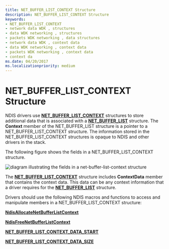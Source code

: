 ```yaml
---
title: NET_BUFFER_LIST_CONTEXT Structure
description: NET_BUFFER_LIST_CONTEXT Structure
keywords:
- NET_BUFFER_LIST_CONTEXT
- network data WDK , structures
- data WDK networking , structures
- packets WDK networking , data structures
- network data WDK , context data
- data WDK networking , context data
- packets WDK networking , context data
- context da
ms.date: 04/20/2017
ms.localizationpriority: medium
---
```


# NET\_BUFFER\_LIST\_CONTEXT Structure





NDIS drivers use [**NET\_BUFFER\_LIST\_CONTEXT**](/windows-hardware/drivers/ddi/nbl/ns-nbl-net_buffer_list_context) structures to store additional data that is associated with a [**NET\_BUFFER\_LIST**](/windows-hardware/drivers/ddi/nbl/ns-nbl-net_buffer_list) structure. The **Context** member of the NET\_BUFFER\_LIST structure is a pointer to a NET\_BUFFER\_LIST\_CONTEXT structure. The information stored in the NET\_BUFFER\_LIST\_CONTEXT structures is opaque to NDIS and other drivers in the stack.

The following figure shows the fields in a NET\_BUFFER\_LIST\_CONTEXT structure.

![diagram illustrating the fields in a net\-buffer\-list\-context structure](images/netbufferlistcontext.png)

The [**NET\_BUFFER\_LIST\_CONTEXT**](/windows-hardware/drivers/ddi/nbl/ns-nbl-net_buffer_list_context) structure includes **ContextData** member that contains the context data. This data can be any context information that a driver requires for the [**NET\_BUFFER\_LIST**](/windows-hardware/drivers/ddi/nbl/ns-nbl-net_buffer_list) structure.

Drivers should use the following NDIS macros and functions to access and manipulate members in a NET\_BUFFER\_LIST\_CONTEXT structure:

[**NdisAllocateNetBufferListContext**](/windows-hardware/drivers/ddi/nblapi/nf-nblapi-ndisallocatenetbufferlistcontext)

[**NdisFreeNetBufferListContext**](/windows-hardware/drivers/ddi/nblapi/nf-nblapi-ndisfreenetbufferlistcontext)

[**NET\_BUFFER\_LIST\_CONTEXT\_DATA\_START**](/windows-hardware/drivers/ddi/ndis/nf-ndis-net_buffer_list_context_data_start)

[**NET\_BUFFER\_LIST\_CONTEXT\_DATA\_SIZE**](/windows-hardware/drivers/ddi/ndis/nf-ndis-net_buffer_list_context_data_size)

 

